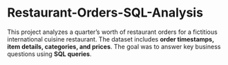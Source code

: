 # Restaurant-Orders-SQL-Analysis
This project analyzes a quarter’s worth of restaurant orders for a fictitious international cuisine restaurant.   The dataset includes **order timestamps, item details, categories, and prices**.    The goal was to answer key business questions using **SQL queries**.
